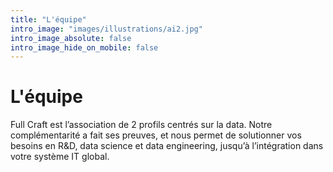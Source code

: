 ```yaml
---
title: "L'équipe"
intro_image: "images/illustrations/ai2.jpg"
intro_image_absolute: false
intro_image_hide_on_mobile: false
---
```


# L'équipe

Full Craft est l’association de 2 profils centrés sur la data. Notre complémentarité a
fait ses preuves, et nous permet de solutionner vos besoins en R&D, data science et data engineering, jusqu’à l’intégration dans votre système IT global.

